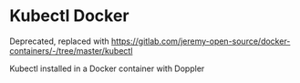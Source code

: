 # Kubectl Docker

Deprecated, replaced with https://gitlab.com/jeremy-open-source/docker-containers/-/tree/master/kubectl

Kubectl installed in a Docker container with Doppler
